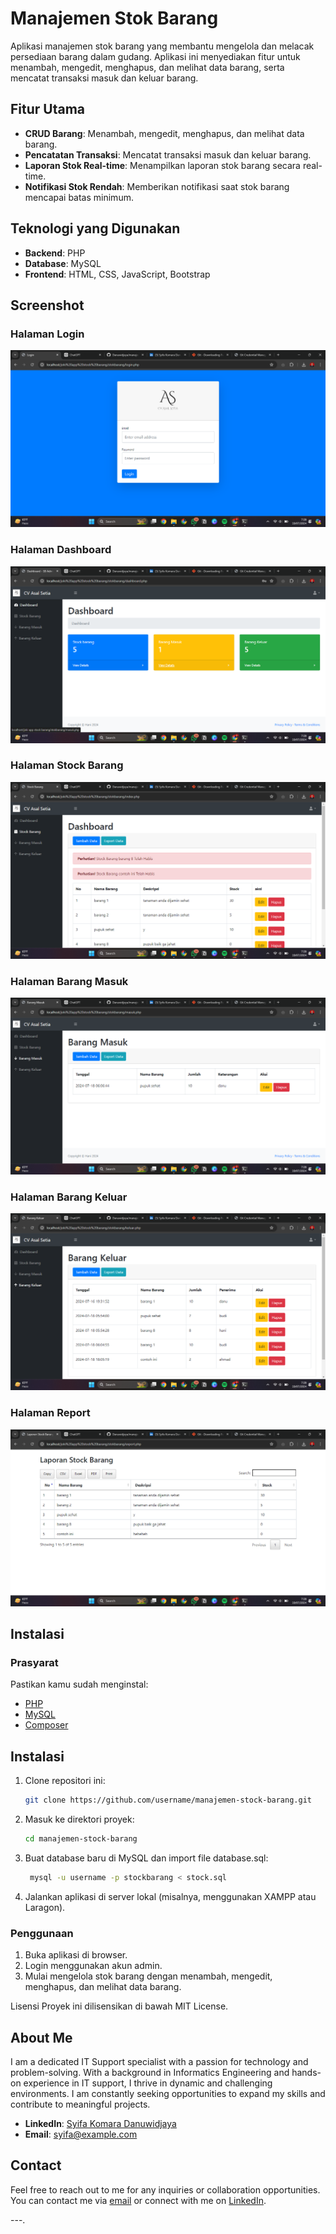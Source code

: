 # Manajemen Stok Barang

Aplikasi manajemen stok barang yang membantu mengelola dan melacak persediaan barang dalam gudang. Aplikasi ini menyediakan fitur untuk menambah, mengedit, menghapus, dan melihat data barang, serta mencatat transaksi masuk dan keluar barang.

## Fitur Utama
- **CRUD Barang**: Menambah, mengedit, menghapus, dan melihat data barang.
- **Pencatatan Transaksi**: Mencatat transaksi masuk dan keluar barang.
- **Laporan Stok Real-time**: Menampilkan laporan stok barang secara real-time.
- **Notifikasi Stok Rendah**: Memberikan notifikasi saat stok barang mencapai batas minimum.

## Teknologi yang Digunakan
- **Backend**: PHP
- **Database**: MySQL
- **Frontend**: HTML, CSS, JavaScript, Bootstrap

## Screenshot

### Halaman Login
![Halaman Login](screenshots/login.png)

### Halaman Dashboard
![Halaman Dashboard](screenshots/dashboard.png)

### Halaman Stock Barang
![Halaman Stock Barang](screenshots/stock.png)

### Halaman Barang Masuk
![Halaman Barang Masuk](screenshots/masuk.png)

### Halaman Barang Keluar
![Halaman Barang Keluar](screenshots/keluar.png)

### Halaman Report
![Halaman Report](screenshots/report.png)

## Instalasi

### Prasyarat
Pastikan kamu sudah menginstal:
- [PHP](https://www.php.net/downloads)
- [MySQL](https://www.mysql.com/downloads/)
- [Composer](https://getcomposer.org/download/)
  
## Instalasi

1. Clone repositori ini:
   ```sh
   git clone https://github.com/username/manajemen-stock-barang.git
   
2. Masuk ke direktori proyek:
   ```sh
   cd manajemen-stock-barang

3. Buat database baru di MySQL dan import file database.sql:
   ```sh
    mysql -u username -p stockbarang < stock.sql

4. Jalankan aplikasi di server lokal (misalnya, menggunakan XAMPP atau Laragon).

### Penggunaan

1. Buka aplikasi di browser.
2. Login menggunakan akun admin.
3. Mulai mengelola stok barang dengan menambah, mengedit, menghapus, dan melihat data barang.

Lisensi
Proyek ini dilisensikan di bawah MIT License.

## About Me

I am a dedicated IT Support specialist with a passion for technology and problem-solving. With a background in Informatics Engineering and hands-on experience in IT support, I thrive in dynamic and challenging environments. I am constantly seeking opportunities to expand my skills and contribute to meaningful projects.

- **LinkedIn**: [Syifa Komara Danuwidjaya](https://www.linkedin.com/in/syifa-danuwidjaya)
- **Email**: [syifa@example.com](mailto:syifa@example.com)

## Contact

Feel free to reach out to me for any inquiries or collaboration opportunities. You can contact me via [email](mailto:syifa@example.com) or connect with me on [LinkedIn](https://www.linkedin.com/in/syifa-danuwidjaya).

---.

